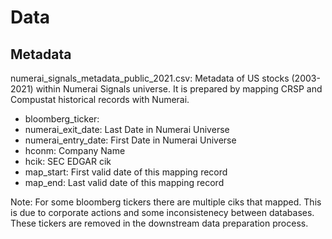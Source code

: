 # Data 

## Metadata

numerai_signals_metadata_public_2021.csv: Metadata of US stocks (2003-2021) within Numerai Signals universe. 
It is prepared by mapping CRSP and Compustat historical records with Numerai.

  - bloomberg_ticker:
  - numerai_exit_date: Last Date in Numerai Universe 
  - numerai_entry_date: First Date in Numerai Universe 
  - hconm: Company Name
  - hcik: SEC EDGAR cik
  - map_start: First valid date of this mapping record
  - map_end: Last valid date of this mapping record

Note: For some bloomberg tickers there are multiple ciks that mapped. This is due to corporate actions and some inconsistenecy between databases. 
These tickers are removed in the downstream data preparation process.

